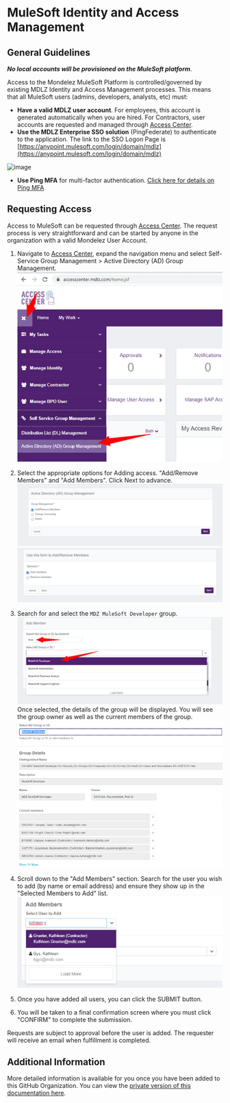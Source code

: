 # MuleSoft Identity and Access Management

## General Guidelines

***No local accounts will be provisioned on the MuleSoft platform***.

Access to the Mondelez MuleSoft Platform is controlled/governed by existing MDLZ Identity and Access Management processes.  This means that all MuleSoft users (admins, developers, analysts, etc) must:

* **Have a valid MDLZ user account**.  For employees, this account is generated automatically when you are hired.  For Contractors, user accounts are requested and managed through [Access Center](https://accesscenter.mdlz.com/home.jsf).
* **Use the MDLZ Enterprise SSO solution** (PingFederate) to authenticate to the application.   The link to the SSO Logon Page is [https://anypoint.mulesoft.com/login/domain/mdlz](https://anypoint.mulesoft.com/login/domain/mdlz)

![image](https://user-images.githubusercontent.com/19505714/194117610-5bf05338-af65-4277-b958-c77bc984a55e.png)

* **Use Ping MFA** for multi-factor authentication.   [Click here for details on Ping MFA](https://mdlz.service-now.com/technology?id=itsm_kb_article_view&sys_kb_id=3e900d121b065514009fa60fe54bcb10)

## Requesting Access

Access to MuleSoft can be requested through [Access Center](https://accesscenter.mdlz.com/). The request process is very straightforward and can be started by anyone in the organization with a valid Mondelez User Account.

1. Navigate to [Access Center](https://accesscenter.mdlz.com/home.jsf), expand the navigation menu and select Self-Service Group Management > Active Directory (AD) Group Management. <br>
![image](images/access_center_1.png)

2. Select the appropriate options for Adding access.  "Add/Remove Members" and "Add Members".  Click Next to advance.
![image](images/access_center_2.png)
![image](images/access_center_3.png)
3. Search for and select the `MDZ MuleSoft Developer` group.  
![image](images/access_center_4.png)
Once selected, the details of the group will be displayed.  You will see the group owner as well as the current members of the group.  
![image](images/access_center_5.png)
4. Scroll down to the "Add Members" section.  Search for the user you wish to add (by name or email address) and ensure they show up in the "Selected Members to Add" list.  
![image](images/access_center_6.png)

5. Once you have added all users, you can click the SUBMIT button.  
6. You will be taken to a final confirmation screen where you must click "CONFIRM" to complete the submission.

Requests are subject to approval before the user is added. The requester will receive an email when fulfillment is completed.

## Additional Information

More detailed information is available for you once you have been added to this GitHub Organization.  You can view the [private version of this documentation here](https://github.com/mondelez-mulesoft-eng/platform-project-tasks/wiki/MuleSoft-Identity-Management).
